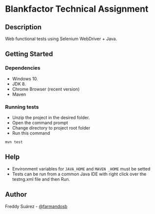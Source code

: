 # Blankfactor Technical Assignment

## Description

Web functional tests using Selenium WebDriver + Java.

## Getting Started

### Dependencies

* Windows 10.
* JDK 8.
* Chrome Browser (recent version)
* Maven


### Running tests

* Unzip the project in the desired folder.
* Open the command prompt
* Change directory to project root folder
* Run this command
```
mvn test
```

## Help
* Environment variables for `JAVA_HOME` and `MAVEN _HOME` must be setted
* Tests can be run from a common Java IDE with right click over the testng.xml file and then Run.

## Author
Freddy Suárez - [@farmandosb](https://github.com/farmandosb)